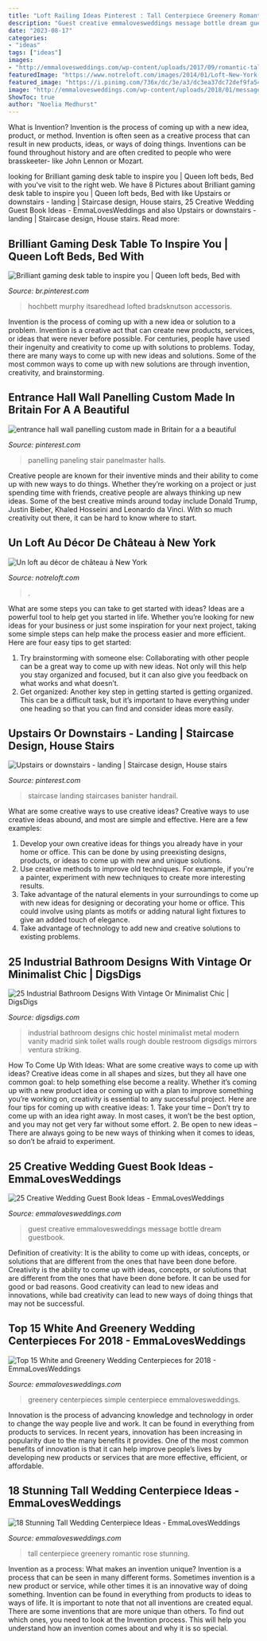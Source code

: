 ```yaml
---
title: "Loft Railing Ideas Pinterest : Tall Centerpiece Greenery Romantic Rose Stunning"
description: "Guest creative emmalovesweddings message bottle dream guestbook"
date: "2023-08-17"
categories:
- "ideas"
tags: ["ideas"]
images:
- "http://emmalovesweddings.com/wp-content/uploads/2017/09/romantic-tall-wedding-centerpiece-with-greenery-and-rose.jpg"
featuredImage: "https://www.notreloft.com/images/2014/01/Loft-New-York-04.jpg"
featured_image: "https://i.pinimg.com/736x/dc/3e/a3/dc3ea37dc72def9fa54cce17845a4aa0--landing-hunters.jpg"
image: "http://emmalovesweddings.com/wp-content/uploads/2018/01/message-in-a-bottle-wedding-guest-book-ideas.jpg"
ShowToc: true
author: "Noelia Medhurst"
---
```



What is Invention?
Invention is the process of coming up with a new idea, product, or method. Invention is often seen as a creative process that can result in new products, ideas, or ways of doing things. Inventions can be found throughout history and are often credited to people who were brasskeeter- like John Lennon or Mozart.

	

		
looking for Brilliant gaming desk table to inspire you | Queen loft beds, Bed with you've visit to the right web. We have 8 Pictures about Brilliant gaming desk table to inspire you | Queen loft beds, Bed with like Upstairs or downstairs - landing | Staircase design, House stairs, 25 Creative Wedding Guest Book Ideas - EmmaLovesWeddings and also Upstairs or downstairs - landing | Staircase design, House stairs. Read more:
		
    
## Brilliant Gaming Desk Table To Inspire You | Queen Loft Beds, Bed With

<img loading=lazy src="https://i.pinimg.com/736x/fe/49/0c/fe490c9ab67989a557d344c57d480837.jpg" onerror="this.onerror=null;this.src='https://tse1.mm.bing.net/th?id=OIP.nHRRHnmyyeD8XdLUM727JwAAAA&amp;pid=15.1';" alt="Brilliant gaming desk table to inspire you | Queen loft beds, Bed with">

_Source: br.pinterest.com_

>hochbett murphy itsaredhead lofted bradsknutson accessoris. 

	

Invention is the process of coming up with a new idea or solution to a problem. Invention is a creative act that can create new products, services, or ideas that were never before possible. For centuries, people have used their ingenuity and creativity to come up with solutions to problems. Today, there are many ways to come up with new ideas and solutions. Some of the most common ways to come up with new solutions are through invention, creativity, and brainstorming.

    
## Entrance Hall Wall Panelling Custom Made In Britain For A A Beautiful

<img loading=lazy src="https://i.pinimg.com/736x/03/b5/13/03b51393888fc7cb5e93fbdb49e49bb8.jpg" onerror="this.onerror=null;this.src='https://tse3.mm.bing.net/th?id=OIP.FEZKOpdq38F-aVFDE24f2QHaJ3&amp;pid=15.1';" alt="entrance hall wall panelling custom made in Britain for a a beautiful">

_Source: pinterest.com_

>panelling paneling stair panelmaster halls. 

	

Creative people are known for their inventive minds and their ability to come up with new ways to do things. Whether they’re working on a project or just spending time with friends, creative people are always thinking up new ideas. Some of the best creative minds around today include Donald Trump, Justin Bieber, Khaled Hosseini and Leonardo da Vinci. With so much creativity out there, it can be hard to know where to start.

    
## Un Loft Au Décor De Château à New York

<img loading=lazy src="https://www.notreloft.com/images/2014/01/Loft-New-York-04.jpg" onerror="this.onerror=null;this.src='https://tse2.mm.bing.net/th?id=OIP.Te3FWR0EaviijkD-0v6-dAHaKc&amp;pid=15.1';" alt="Un loft au décor de château à New York">

_Source: notreloft.com_

>. 

	

What are some steps you can take to get started with ideas?
Ideas are a powerful tool to help get you started in life. Whether you’re looking for new ideas for your business or just some inspiration for your next project, taking some simple steps can help make the process easier and more efficient. Here are four easy tips to get started: 
1. Try brainstorming with someone else: Collaborating with other people can be a great way to come up with new ideas. Not only will this help you stay organized and focused, but it can also give you feedback on what works and what doesn’t. 
2. Get organized: Another key step in getting started is getting organized. This can be a difficult task, but it’s important to have everything under one heading so that you can find and consider ideas more easily. 

    
## Upstairs Or Downstairs - Landing | Staircase Design, House Stairs

<img loading=lazy src="https://i.pinimg.com/736x/dc/3e/a3/dc3ea37dc72def9fa54cce17845a4aa0--landing-hunters.jpg" onerror="this.onerror=null;this.src='https://tse3.mm.bing.net/th?id=OIP.gv6Ds85rRy4rsNdj0CfiGQHaLH&amp;pid=15.1';" alt="Upstairs or downstairs - landing | Staircase design, House stairs">

_Source: pinterest.com_

>staircase landing staircases banister handrail. 

	

What are some creative ways to use creative ideas?
Creative ways to use creative ideas abound, and most are simple and effective. Here are a few examples: 
1. Develop your own creative ideas for things you already have in your home or office. This can be done by using preexisting designs, products, or ideas to come up with new and unique solutions. 
2. Use creative methods to improve old techniques. For example, if you're a painter, experiment with new techniques to create more interesting results. 
3. Take advantage of the natural elements in your surroundings to come up with new ideas for designing or decorating your home or office. This could involve using plants as motifs or adding natural light fixtures to give an added touch of elegance. 
4. Take advantage of technology to add new and creative solutions to existing problems.

    
## 25 Industrial Bathroom Designs With Vintage Or Minimalist Chic | DigsDigs

<img loading=lazy src="http://www.digsdigs.com/photos/striking-industrial-bathroom-designs-5.jpg" onerror="this.onerror=null;this.src='https://tse2.mm.bing.net/th?id=OIP.6DKLKK7ZlfA0jDOqAGGcrQHaLe&amp;pid=15.1';" alt="25 Industrial Bathroom Designs With Vintage Or Minimalist Chic | DigsDigs">

_Source: digsdigs.com_

>industrial bathroom designs chic hostel minimalist metal modern vanity madrid sink toilet walls rough double restroom digsdigs mirrors ventura striking. 

	

How To Come Up With Ideas: What are some creative ways to come up with ideas?
Creative ideas come in all shapes and sizes, but they all have one common goal: to help something else become a reality. Whether it’s coming up with a new product idea or coming up with a plan to improve something you’re working on, creativity is essential to any successful project. Here are four tips for coming up with creative ideas: 1. Take your time – Don’t try to come up with an idea right away. In most cases, it won’t be the best option, and you may not get very far without some effort. 2. Be open to new ideas – There are always going to be new ways of thinking when it comes to ideas, so don’t be afraid to experiment. 
    
## 25 Creative Wedding Guest Book Ideas - EmmaLovesWeddings

<img loading=lazy src="http://emmalovesweddings.com/wp-content/uploads/2018/01/message-in-a-bottle-wedding-guest-book-ideas.jpg" onerror="this.onerror=null;this.src='https://tse1.mm.bing.net/th?id=OIP.GsL447NUXMZzY6MzioFMyAHaOj&amp;pid=15.1';" alt="25 Creative Wedding Guest Book Ideas - EmmaLovesWeddings">

_Source: emmalovesweddings.com_

>guest creative emmalovesweddings message bottle dream guestbook. 

	

Definition of creativity: It is the ability to come up with ideas, concepts, or solutions that are different from the ones that have been done before.
Creativity is the ability to come up with ideas, concepts, or solutions that are different from the ones that have been done before. It can be used for good or bad reasons. Good creativity can lead to new ideas and innovations, while bad creativity can lead to new ways of doing things that may not be successful.

    
## Top 15 White And Greenery Wedding Centerpieces For 2018 - EmmaLovesWeddings

<img loading=lazy src="http://emmalovesweddings.com/wp-content/uploads/2018/02/simple-chic-greenery-wedding-centerpiece-ideas-with-wooden-box.jpg" onerror="this.onerror=null;this.src='https://tse1.mm.bing.net/th?id=OIP.DMB9sibirMa9XCXLeq-KtAHaLH&amp;pid=15.1';" alt="Top 15 White and Greenery Wedding Centerpieces for 2018 - EmmaLovesWeddings">

_Source: emmalovesweddings.com_

>greenery centerpieces simple centerpiece emmalovesweddings. 

	

Innovation is the process of advancing knowledge and technology in order to change the way people live and work. It can be found in everything from products to services. In recent years, innovation has been increasing in popularity due to the many benefits it provides. One of the most common benefits of innovation is that it can help improve people’s lives by developing new products or services that are more effective, efficient, or affordable.

    
## 18 Stunning Tall Wedding Centerpiece Ideas - EmmaLovesWeddings

<img loading=lazy src="http://emmalovesweddings.com/wp-content/uploads/2017/09/romantic-tall-wedding-centerpiece-with-greenery-and-rose.jpg" onerror="this.onerror=null;this.src='https://tse4.mm.bing.net/th?id=OIP.WXQqweGwEgYcjVsljgczpAHaLG&amp;pid=15.1';" alt="18 Stunning Tall Wedding Centerpiece Ideas - EmmaLovesWeddings">

_Source: emmalovesweddings.com_

>tall centerpiece greenery romantic rose stunning. 

	

Invention as a process: What makes an invention unique?
Invention is a process that can be seen in many different forms. Sometimes invention is a new product or service, while other times it is an innovative way of doing something. Invention can be found in everything from products to ideas to ways of life.
It is important to note that not all inventions are created equal. There are some inventions that are more unique than others. To find out which ones, you need to look at the Invention process. This will help you understand how an invention comes about and why it is so special.

